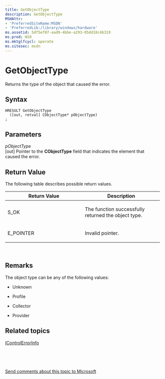 ```yaml
---
title: GetObjectType
description: GetObjectType
MSHAttr:
- 'PreferredSiteName:MSDN'
- 'PreferredLib:/library/windows/hardware'
ms.assetid: 5df5ef07-aad9-4bbe-a293-05dd18c4b319
ms.prod: W10
ms.mktglfcycl: operate
ms.sitesec: msdn
---
```


# GetObjectType


Returns the type of the object that caused the error.

## Syntax


``` syntax
HRESULT GetObjectType
  ([out, retval] CObjectType* pObjectType)
;
```

## Parameters


<a href="" id="pobjecttype"></a>*pObjectType*  
\[out\] Pointer to the **CObjectType** field that indicates the element that caused the error.

## Return Value


The following table describes possible return values.

<table>
<colgroup>
<col width="50%" />
<col width="50%" />
</colgroup>
<thead>
<tr class="header">
<th>Return Value</th>
<th>Description</th>
</tr>
</thead>
<tbody>
<tr class="odd">
<td><p>S_OK</p></td>
<td><p>The function successfully returned the object type.</p></td>
</tr>
<tr class="even">
<td><p>E_POINTER</p></td>
<td><p>Invalid pointer.</p></td>
</tr>
</tbody>
</table>

 

## Remarks


The object type can be any of the following values:

-   Unknown

-   Profile

-   Collector

-   Provider

## Related topics


[IControlErrorInfo](icontrolerrorinfo.md)

 

 

[Send comments about this topic to Microsoft](mailto:wsddocfb@microsoft.com?subject=Documentation%20feedback%20%5Bp_wpt\hw_design%5D:%20GetObjectType%20%20RELEASE:%20%285/3/2016%29&body=%0A%0APRIVACY%20STATEMENT%0A%0AWe%20use%20your%20feedback%20to%20improve%20the%20documentation.%20We%20don't%20use%20your%20email%20address%20for%20any%20other%20purpose,%20and%20we'll%20remove%20your%20email%20address%20from%20our%20system%20after%20the%20issue%20that%20you're%20reporting%20is%20fixed.%20While%20we're%20working%20to%20fix%20this%20issue,%20we%20might%20send%20you%20an%20email%20message%20to%20ask%20for%20more%20info.%20Later,%20we%20might%20also%20send%20you%20an%20email%20message%20to%20let%20you%20know%20that%20we've%20addressed%20your%20feedback.%0A%0AFor%20more%20info%20about%20Microsoft's%20privacy%20policy,%20see%20http://privacy.microsoft.com/default.aspx. "Send comments about this topic to Microsoft")





